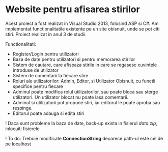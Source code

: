 # Website pentru afisarea stirilor

Acest proiect a fost realizat in Visual Studio 2013, folosind ASP si C#. Am implementat functionalitatile existente pe un site obisnuit, unde se pot citi stiri. Proiect realizat in anul 3 de studii.

Functionalitati:
- Register/Login pentru utilizatori
- Baza de date pentru utilizatori si pentru memorarea stirilor
- Sistem de cautare, care afiseaza stirile in care se regasesc cuvintele introduse de utilizator
- Sistem de comentarii la fiecare stire
- Roluri ale utilizatorilor: Admin, Editor, si Utilizator Obisnuit, cu functii specifice pentru fiecare
- Adminul poate modifica rolul utilizatorilor, sau poate bloca sau sterge utilizatori. Un utilizator blocat nu poate lasa comentarii.
- Adminul si utilizatorii pot propune stiri, iar editorul le poate aproba sau respinge.
- Editorul poate adauga si edita stiri

! Daca sunt probleme la baza de date, back-up exista in fisierul _data.zip_, inlocuiti fisierele

! To do: Trebuie modificate __ConnectionString__ deoarece path-ul este cel de pe localhost
